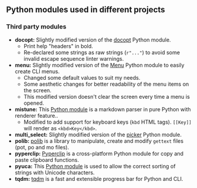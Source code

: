 
## Python modules used in different projects

### Third party modules

- **docopt:** Slightly modified version of the [docopt](https://github.com/docopt/docopt) Python module.
    - Print help "headers" in bold.
    - Re-declared some strings as raw strings (``r"..."``) to avoid some invalid escape sequence linter warnings.
- **menu:** Slightly modified version of the [Menu](https://pypi.python.org/pypi/Menu) Python module to easily create CLI menus.
    - Changed some default values to suit my needs.
    - Some aesthetic changes for better readability of the menu items on the screen.
    - This modified version doesn't clear the screen every time a menu is opened.
- **mistune:** This [Python module](https://github.com/lepture/mistune) is a markdown parser in pure Python with renderer feature..
    - Modified to add support for keyboard keys (`kbd` HTML tags). `[[Key]]` will render as `<kbd>Key</kbd>`.
- **multi_select:** Slightly modified version of the [picker](https://github.com/MSchuwalow/picker) Python module.
- **polib:** [polib](https://bitbucket.org/izi/polib) is a library to manipulate, create and modify `gettext` files (pot, po and mo files).
- **pyperclip:** [Pyperclip](https://github.com/asweigart/pyperclip) is a cross-platform Python module for copy and paste clipboard functions.
- **pyuca:** This [Python module](https://github.com/jtauber/pyuca) is used to allow the correct sorting of strings with Unicode characters.
- **tqdm:** [tqdm](https://pypi.python.org/pypi/tqdm) is a fast and extensible progress bar for Python and CLI.
